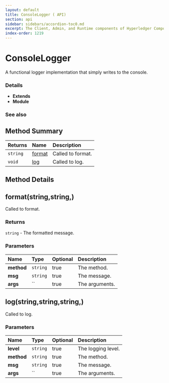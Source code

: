 ```yaml
---
layout: default
title: ConsoleLogger ( API)
section: api
sidebar: sidebars/accordion-toc0.md
excerpt: The Client, Admin, and Runtime components of Hyperledger Composer .
index-order: 1219
---
```

# ConsoleLogger

A functional logger implementation that simply writes to the console.

### Details
- **Extends** 
- **Module** 

### See also


## Method Summary
| Returns | Name | Description |
| :--------  | :---- | :----------- |
| `string` | [format](#format-string-string-) | Called to format.  |
| `void` | [log](#log-string-string-string-) | Called to log.  |


## Method Details


## format(string,string,) 




Called to format.






### Returns
`string` - The formatted message.





### Parameters
| Name | Type | Optional | Description |
| :-----------  | :----------- | :----------- | :----------- |
|**method**|`string`|true|The method.|
|**msg**|`string`|true|The message.|
|**args**|``|true|The arguments.|




## log(string,string,string,) 




Called to log.







### Parameters
| Name | Type | Optional | Description |
| :-----------  | :----------- | :----------- | :----------- |
|**level**|`string`|true|The logging level.|
|**method**|`string`|true|The method.|
|**msg**|`string`|true|The message.|
|**args**|``|true|The arguments.|


 
